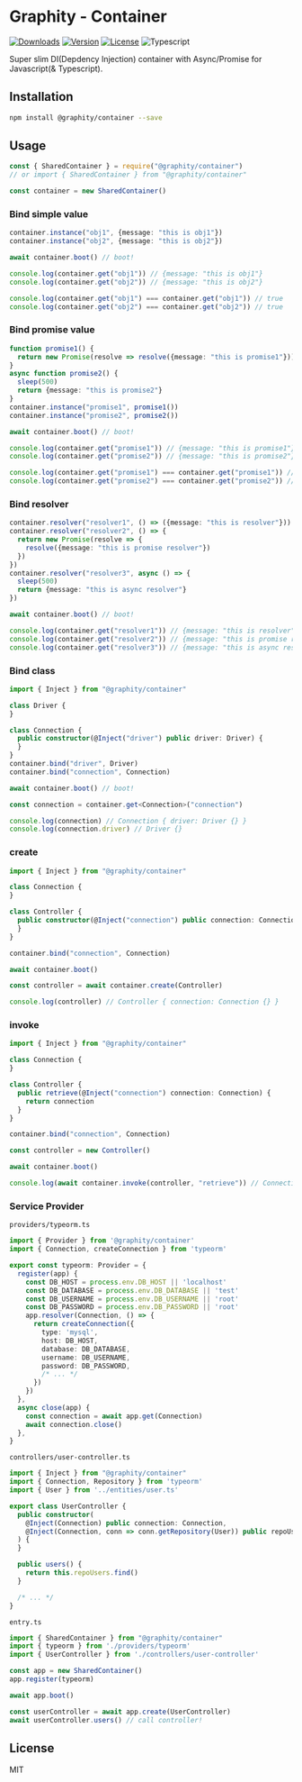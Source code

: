 # Graphity - Container

[![Downloads](https://img.shields.io/npm/dt/@graphity/container.svg)](https://npmcharts.com/compare/@graphity/container?minimal=true)
[![Version](https://img.shields.io/npm/v/@graphity/container.svg)](https://www.npmjs.com/package/@graphity/container)
[![License](https://img.shields.io/npm/l/@graphity/container.svg)](https://www.npmjs.com/package/@graphity/container)
![Typescript](https://img.shields.io/badge/language-Typescript-007acc.svg?style=flat-square)

Super slim DI(Depdency Injection) container with Async/Promise for Javascript(& Typescript).

## Installation

```bash
npm install @graphity/container --save
```

## Usage

```javascript
const { SharedContainer } = require("@graphity/container")
// or import { SharedContainer } from "@graphity/container"

const container = new SharedContainer()
```


### Bind simple value

```ts
container.instance("obj1", {message: "this is obj1"})
container.instance("obj2", {message: "this is obj2"})

await container.boot() // boot!

console.log(container.get("obj1")) // {message: "this is obj1"}
console.log(container.get("obj2")) // {message: "this is obj2"}

console.log(container.get("obj1") === container.get("obj1")) // true
console.log(container.get("obj2") === container.get("obj2")) // true
```

### Bind promise value

```ts
function promise1() {
  return new Promise(resolve => resolve({message: "this is promise1"}))
}
async function promise2() {
  sleep(500)
  return {message: "this is promise2"}
}
container.instance("promise1", promise1())
container.instance("promise2", promise2())

await container.boot() // boot!

console.log(container.get("promise1")) // {message: "this is promise1"}
console.log(container.get("promise2")) // {message: "this is promise2"}

console.log(container.get("promise1") === container.get("promise1")) // true
console.log(container.get("promise2") === container.get("promise2")) // true
```

### Bind resolver

```ts
container.resolver("resolver1", () => ({message: "this is resolver"}))
container.resolver("resolver2", () => {
  return new Promise(resolve => {
    resolve({message: "this is promise resolver"})
  })
})
container.resolver("resolver3", async () => {
  sleep(500)
  return {message: "this is async resolver"}
})

await container.boot() // boot!

console.log(container.get("resolver1")) // {message: "this is resolver"}
console.log(container.get("resolver2")) // {message: "this is promise resolver"}
console.log(container.get("resolver3")) // {message: "this is async resolver"}
```

### Bind class

```ts
import { Inject } from "@graphity/container"

class Driver {
}

class Connection {
  public constructor(@Inject("driver") public driver: Driver) {
  }
}
container.bind("driver", Driver)
container.bind("connection", Connection)

await container.boot() // boot!

const connection = container.get<Connection>("connection")

console.log(connection) // Connection { driver: Driver {} }
console.log(connection.driver) // Driver {}
```

### create

```ts
import { Inject } from "@graphity/container"

class Connection {
}

class Controller {
  public constructor(@Inject("connection") public connection: Connection) {
  }
}

container.bind("connection", Connection)

await container.boot()

const controller = await container.create(Controller)

console.log(controller) // Controller { connection: Connection {} }
```

### invoke

```ts
import { Inject } from "@graphity/container"

class Connection {
}

class Controller {
  public retrieve(@Inject("connection") connection: Connection) {
    return connection
  }
}

container.bind("connection", Connection)

const controller = new Controller()

await container.boot()

console.log(await container.invoke(controller, "retrieve")) // Connection { }
```

### Service Provider

`providers/typeorm.ts`

```ts
import { Provider } from '@graphity/container'
import { Connection, createConnection } from 'typeorm'

export const typeorm: Provider = {
  register(app) {
    const DB_HOST = process.env.DB_HOST || 'localhost'
    const DB_DATABASE = process.env.DB_DATABASE || 'test'
    const DB_USERNAME = process.env.DB_USERNAME || 'root'
    const DB_PASSWORD = process.env.DB_PASSWORD || 'root'
    app.resolver(Connection, () => {
      return createConnection({
        type: 'mysql',
        host: DB_HOST,
        database: DB_DATABASE,
        username: DB_USERNAME,
        password: DB_PASSWORD,
        /* ... */
      })
    })
  },
  async close(app) {
    const connection = await app.get(Connection)
    await connection.close()
  },
}
```

`controllers/user-controller.ts`

```ts
import { Inject } from "@graphity/container"
import { Connection, Repository } from 'typeorm'
import { User } from '../entities/user.ts'

export class UserController {
  public constructor(
    @Inject(Connection) public connection: Connection,
    @Inject(Connection, conn => conn.getRepository(User)) public repoUsers: Repository<User>,
  ) {
  }

  public users() {
    return this.repoUsers.find()
  }

  /* ... */
}
```

`entry.ts`

```ts
import { SharedContainer } from "@graphity/container"
import { typeorm } from './providers/typeorm'
import { UserController } from './controllers/user-controller'

const app = new SharedContainer()
app.register(typeorm)

await app.boot()

const userController = await app.create(UserController)
await userController.users() // call controller!

```

## License

MIT
